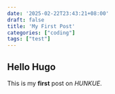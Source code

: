 ```yaml
---
date: '2025-02-22T23:43:21+08:00'
draft: false
title: 'My First Post'
categories: ["coding"]
tags: ["test"]
---
```

## Hello Hugo
This is my **first** post on *HUNKUE*. 